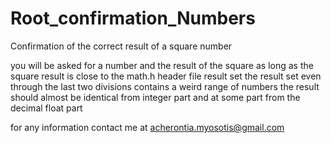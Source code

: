 # Root_confirmation_Numbers
Confirmation of the correct result of a square number

you will be asked for a number and the result of the square 
as long as the square result is close to the math.h header file result set
the result set even through the last two divisions 
contains a weird range of numbers
the result should almost be identical 
from integer part and at some part from the decimal float part

for any information contact me at acherontia.myosotis@gmail.com
